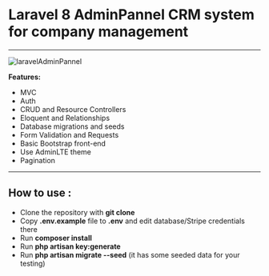 # Laravel 8 AdminPannel CRM system for company management
***

![laravelAdminPannel](https://user-images.githubusercontent.com/59411234/150732302-99ddc8f3-cf1c-458a-ab28-8815d902a76a.png)


**Features:**

* MVC
* Auth
* CRUD and Resource Controllers
* Eloquent and Relationships
* Database migrations and seeds
* Form Validation and Requests 
* Basic Bootstrap front-end
* Use AdminLTE theme
* Pagination     

***

## How to use :
* Clone the repository with **git clone**
* Copy **.env.example** file to **.env** and edit database/Stripe credentials there
* Run **composer install**
* Run **php artisan key:generate**
* Run **php artisan migrate --seed** (it has some seeded data for your testing) 
